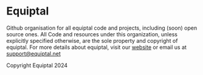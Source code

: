 # Equiptal
Github organisation for all equiptal code and projects, including \(soon\) open source ones. All Code and resources under this organization, unless explicitly specified otherwise, are the sole property and copyright of equiptal.  For more details about equiptal, visit our [website](https://equiptal.net) or email us at [support@equiptal.net](mailto:support@equiptal.net)

Copyright Equiptal 2024
